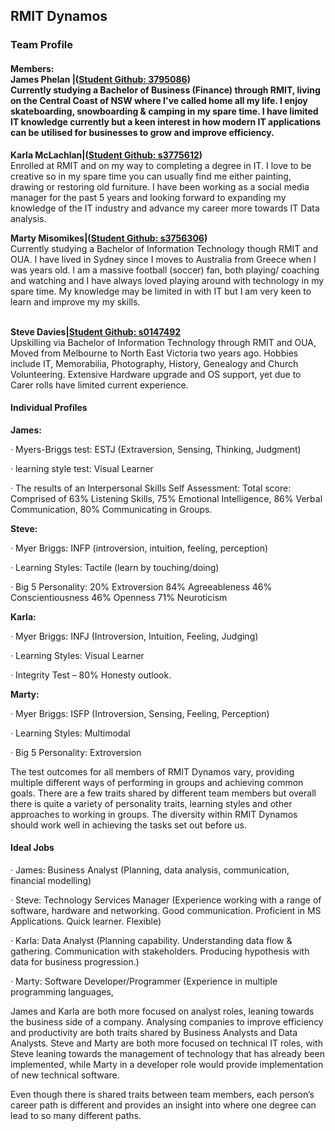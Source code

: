 <h2><strong>RMIT Dynamos</strong></h2>
<h3>Team Profile</h3>
<h4>Members:<br /><strong>James Phelan |(<a href="https://j-phelan.github.io" target="_blank" rel="noopener">Student Github: 3795086</a>)&nbsp;</strong><br />Currently studying a Bachelor of Business (Finance) through RMIT, living on the Central Coast of NSW where I've called home all my life. I enjoy skateboarding, snowboarding &amp; camping in my spare time. I have limited IT knowledge currently but a keen interest in how modern IT applications can be utilised for businesses to grow and improve efficiency.</h4>
<p><strong>Karla McLachlan|(<a href="https://kammac80.github.io/Karla-My-Profile/" target="_blank" rel="noopener">Student Github: s3775612</a>)</strong><br />Enrolled at RMIT and on my way to completing a degree in IT. I love to be creative so in my spare time you can usually find me either painting, drawing or restoring old furniture. I have been working as a social media manager for the past 5 years and looking forward to expanding my knowledge of the IT industry and advance my career more towards IT Data analysis.</p>
<p><strong>Marty Misomikes|(<a href="https://imiso89.github.io/Marty-Misomikes/" target="_blank" rel="noopener">Student Github: s3756306</a>)</strong><br />Currently studying a Bachelor of Information Technology though RMIT and OUA. I have lived in Sydney since I moves to Australia from Greece when I was years old. I am a massive football (soccer) fan, both playing/ coaching and watching and I have always loved playing around with technology in my spare time. My knowledge may be limited in with IT but I am very keen to learn and improve my my skills.</p>
<p><br /><strong>Steve Davies|<a href="https://s0147492.github.io/intro2it/" target="_blank" rel="noopener">Student Github: s0147492</a></strong><br />Upskilling via Bachelor of Information Technology through RMIT and OUA, Moved from Melbourne to North East Victoria two years ago. Hobbies include IT, Memorabilia, Photography, History, Genealogy and Church Volunteering. Extensive Hardware upgrade and OS support, yet due to Carer rolls have limited current experience.</p>
<h4>Individual Profiles</h4>
<p><strong>James:</strong></p>
<p>&middot; Myers-Briggs test: ESTJ (Extraversion, Sensing, Thinking, Judgment)</p>
<p>&middot; learning style test: Visual Learner</p>
<p>&middot; The results of an Interpersonal Skills Self Assessment: Total score: Comprised of 63% Listening Skills, 75% Emotional Intelligence, 86% Verbal Communication, 80% Communicating in Groups.</p>
<p><strong>Steve:</strong></p>
<p>&middot; Myer Briggs: INFP (introversion, intuition, feeling, perception)</p>
<p>&middot; Learning Styles: Tactile (learn by touching/doing)</p>
<p>&middot; Big 5 Personality: 20% Extroversion 84% Agreeableness 46% Conscientiousness 46% Openness 71% Neuroticism</p>
<p><strong>Karla:</strong></p>
<p>&middot; Myer Briggs: INFJ (Introversion, Intuition, Feeling, Judging)</p>
<p>&middot; Learning Styles: Visual Learner</p>
<p>&middot; Integrity Test &ndash; 80% Honesty outlook.</p>
<p><strong>Marty:</strong></p>
<p>&middot; Myer Briggs: ISFP (Introversion, Sensing, Feeling, Perception)</p>
<p>&middot; Learning Styles: Multimodal</p>
<p>&middot; Big 5 Personality: Extroversion&nbsp;</p>
<p>The test outcomes for all members of RMIT Dynamos vary, providing multiple different ways of performing in groups and achieving common goals. There are a few traits shared by different team members but overall there is quite a variety of personality traits, learning styles and other approaches to working in groups. The diversity within RMIT Dynamos should work well in achieving the tasks set out before us.</p>
<h4>Ideal Jobs</h4>
<p>&middot; James: Business Analyst (Planning, data analysis, communication, financial modelling)</p>
<p>&middot; Steve: Technology Services Manager (Experience working with a range of software, hardware and networking. Good communication. Proficient in MS Applications. Quick learner. Flexible)</p>
<p>&middot; Karla: Data Analyst (Planning capability. Understanding data flow &amp; gathering. Communication with stakeholders. Producing hypothesis with data for business progression.)</p>
<p>&middot; Marty: Software Developer/Programmer (Experience in multiple programming languages,</p>
<p>James and Karla are both more focused on analyst roles, leaning towards the business side of a company. Analysing companies to improve efficiency and productivity are both traits shared by Business Analysts and Data Analysts. Steve and Marty are both more focused on technical IT roles, with Steve leaning towards the management of technology that has already been implemented, while Marty in a developer role would provide implementation of new technical software.</p>
<p>Even though there is shared traits between team members, each person&rsquo;s career path is different and provides an insight into where one degree can lead to so many different paths.</p>
